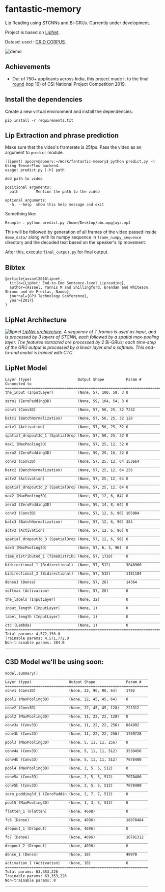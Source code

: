 # fantastic-memory

Lip Reading using STCNNs and Bi-GRUs. Currently under development.

Project is based on [LipNet](https://arxiv.org/pdf/1611.01599.pdf).

Dataset used : [GRID CORPUS](http://spandh.dcs.shef.ac.uk/gridcorpus/d).

![demo](https://i.imgur.com/BHG2yjp.gif)

## Achievements

* Out of 750+ applicants across India, this project made it to the final [round](http://csiawards.inapp.in/wp-content/uploads/2019/04/CSI-InApp-Awards-_2019-Final-Round-ShortList.pdf) (top 16) of CSI National Project Competition 2019. 

## Install the dependencies

Create a new virtual environment and install the dependencies:

`pip install -r requirements.txt`

## Lip Extraction and phrase prediction

Make sure that the video's framerate is 25fps. Pass the video as an argument to `predict` module.

```
(lipnet) apoorv@apoorv:~/Work/fantastic-memory$ python predict.py -h
Using TensorFlow backend.
usage: predict.py [-h] path

Add path to video

positional arguments:
  path        Mention the path to the video

optional arguments:
  -h, --help  show this help message and exit

```

Something like:
```
Example : python predict.py /home/Desktop/abc.mpg|xyz.mp4 
```

This will be followed by generation of all frames of the video passed inside `demo_data/` along with its numpy sequence in ```frame_numpy_sequence``` directory and the decoded text based on the speaker's lip movement.

After this, execute `final_output.py` for final output.

## Bibtex
    @article{assael2016lipnet,
	  title={LipNet: End-to-End Sentence-level Lipreading},
	  author={Assael, Yannis M and Shillingford, Brendan and Whiteson, Shimon and de Freitas, Nando},
	  journal={GPU Technology Conference},
	  year={2017}
	}

## LipNet Architecture

![lipnet](https://i.imgur.com/R0FfyLY.png)
*[LipNet architecture](https://arxiv.org/pdf/1611.01599.pdf). A sequence of T frames is used as input, and is processed by 3 layers
of STCNN, each followed by a spatial max-pooling layer. The features extracted are processed by
2 Bi-GRUs; each time-step of the GRU output is processed by a linear layer and a softmax. This
end-to-end model is trained with CTC.*


## LipNet Model
```
Layer (type)                     Output Shape          Param #     Connected to                     
====================================================================================================
the_input (InputLayer)           (None, 57, 100, 50, 3 0                                            
____________________________________________________________________________________________________
zero1 (ZeroPadding3D)            (None, 59, 104, 54, 3 0                                            
____________________________________________________________________________________________________
conv1 (Conv3D)                   (None, 57, 50, 25, 32 7232                                         
____________________________________________________________________________________________________
batc1 (BatchNormalization)       (None, 57, 50, 25, 32 128                                          
____________________________________________________________________________________________________
actv1 (Activation)               (None, 57, 50, 25, 32 0                                            
____________________________________________________________________________________________________
spatial_dropout3d_1 (SpatialDrop (None, 57, 50, 25, 32 0                                            
____________________________________________________________________________________________________
max1 (MaxPooling3D)              (None, 57, 25, 12, 32 0                                            
____________________________________________________________________________________________________
zero2 (ZeroPadding3D)            (None, 59, 29, 16, 32 0                                            
____________________________________________________________________________________________________
conv2 (Conv3D)                   (None, 57, 25, 12, 64 153664                                       
____________________________________________________________________________________________________
batc2 (BatchNormalization)       (None, 57, 25, 12, 64 256                                          
____________________________________________________________________________________________________
actv2 (Activation)               (None, 57, 25, 12, 64 0                                            
____________________________________________________________________________________________________
spatial_dropout3d_2 (SpatialDrop (None, 57, 25, 12, 64 0                                            
____________________________________________________________________________________________________
max2 (MaxPooling3D)              (None, 57, 12, 6, 64) 0                                            
____________________________________________________________________________________________________
zero3 (ZeroPadding3D)            (None, 59, 14, 8, 64) 0                                            
____________________________________________________________________________________________________
conv3 (Conv3D)                   (None, 57, 12, 6, 96) 165984                                       
____________________________________________________________________________________________________
batc3 (BatchNormalization)       (None, 57, 12, 6, 96) 384                                          
____________________________________________________________________________________________________
actv3 (Activation)               (None, 57, 12, 6, 96) 0                                            
____________________________________________________________________________________________________
spatial_dropout3d_3 (SpatialDrop (None, 57, 12, 6, 96) 0                                            
____________________________________________________________________________________________________
max3 (MaxPooling3D)              (None, 57, 6, 3, 96)  0                                            
____________________________________________________________________________________________________
time_distributed_1 (TimeDistribu (None, 57, 1728)      0                                            
____________________________________________________________________________________________________
bidirectional_1 (Bidirectional)  (None, 57, 512)       3048960                                      
____________________________________________________________________________________________________
bidirectional_2 (Bidirectional)  (None, 57, 512)       1181184                                      
____________________________________________________________________________________________________
dense1 (Dense)                   (None, 57, 28)        14364                                        
____________________________________________________________________________________________________
softmax (Activation)             (None, 57, 28)        0                                            
____________________________________________________________________________________________________
the_labels (InputLayer)          (None, 32)            0                                            
____________________________________________________________________________________________________
input_length (InputLayer)        (None, 1)             0                                            
____________________________________________________________________________________________________
label_length (InputLayer)        (None, 1)             0                                            
____________________________________________________________________________________________________
ctc (Lambda)                     (None, 1)             0                                            
====================================================================================================
Total params: 4,572,156.0
Trainable params: 4,571,772.0
Non-trainable params: 384.0
____________________________________________________________________________________________________
```

## C3D Model we'll be using soon:

```
model.summary()
_________________________________________________________________
Layer (type)                 Output Shape              Param #   
=================================================================
conv1 (Conv3D)               (None, 22, 90, 90, 64)    1792      
_________________________________________________________________
pool1 (MaxPooling3D)         (None, 22, 45, 45, 64)    0         
_________________________________________________________________
conv2 (Conv3D)               (None, 22, 45, 45, 128)   221312    
_________________________________________________________________
pool2 (MaxPooling3D)         (None, 11, 22, 22, 128)   0         
_________________________________________________________________
conv3a (Conv3D)              (None, 11, 22, 22, 256)   884992    
_________________________________________________________________
conv3b (Conv3D)              (None, 11, 22, 22, 256)   1769728   
_________________________________________________________________
pool3 (MaxPooling3D)         (None, 5, 11, 11, 256)    0         
_________________________________________________________________
conv4a (Conv3D)              (None, 5, 11, 11, 512)    3539456   
_________________________________________________________________
conv4b (Conv3D)              (None, 5, 11, 11, 512)    7078400   
_________________________________________________________________
pool4 (MaxPooling3D)         (None, 2, 5, 5, 512)      0         
_________________________________________________________________
conv5a (Conv3D)              (None, 2, 5, 5, 512)      7078400   
_________________________________________________________________
conv5b (Conv3D)              (None, 2, 5, 5, 512)      7078400   
_________________________________________________________________
zero_padding3d_1 (ZeroPaddin (None, 2, 7, 7, 512)      0         
_________________________________________________________________
pool5 (MaxPooling3D)         (None, 1, 3, 3, 512)      0         
_________________________________________________________________
flatten_1 (Flatten)          (None, 4608)              0         
_________________________________________________________________
fc6 (Dense)                  (None, 4096)              18878464  
_________________________________________________________________
dropout_1 (Dropout)          (None, 4096)              0         
_________________________________________________________________
fc7 (Dense)                  (None, 4096)              16781312  
_________________________________________________________________
dropout_2 (Dropout)          (None, 4096)              0         
_________________________________________________________________
dense_1 (Dense)              (None, 10)                40970     
_________________________________________________________________
activation_1 (Activation)    (None, 10)                0         
=================================================================
Total params: 63,353,226
Trainable params: 63,353,226
Non-trainable params: 0
_________________________________________________________________
```
